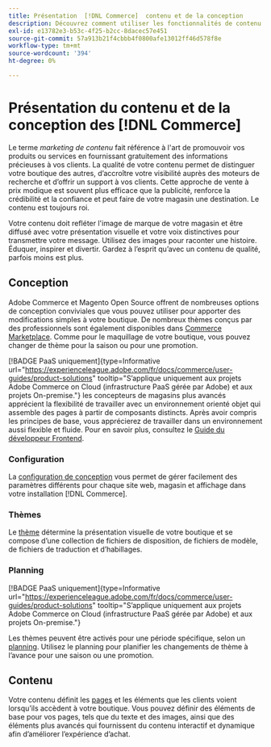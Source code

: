 ```yaml
---
title: Présentation  [!DNL Commerce]  contenu et de la conception
description: Découvrez comment utiliser les fonctionnalités de contenu et de conception de site pour refléter votre image de marque et votre style sur votre boutique.
exl-id: e13782e3-b53c-4f25-b2cc-8dacec57e451
source-git-commit: 57a913b21f4cbbb4f0800afe13012ff46d578f8e
workflow-type: tm+mt
source-wordcount: '394'
ht-degree: 0%

---
```


# Présentation du contenu et de la conception des [!DNL Commerce]

Le terme _marketing de contenu_ fait référence à l&#39;art de promouvoir vos produits ou services en fournissant gratuitement des informations précieuses à vos clients. La qualité de votre contenu permet de distinguer votre boutique des autres, d’accroître votre visibilité auprès des moteurs de recherche et d’offrir un support à vos clients. Cette approche de vente à prix modique est souvent plus efficace que la publicité, renforce la crédibilité et la confiance et peut faire de votre magasin une destination. Le contenu est toujours roi.

Votre contenu doit refléter l&#39;image de marque de votre magasin et être diffusé avec votre présentation visuelle et votre voix distinctives pour transmettre votre message. Utilisez des images pour raconter une histoire. Éduquer, inspirer et divertir. Gardez à l’esprit qu’avec un contenu de qualité, parfois moins est plus.

## Conception

Adobe Commerce et Magento Open Source offrent de nombreuses options de conception conviviales que vous pouvez utiliser pour apporter des modifications simples à votre boutique. De nombreux thèmes conçus par des professionnels sont également disponibles dans [Commerce Marketplace](../getting-started/commerce-marketplace.md). Comme pour le maquillage de votre boutique, vous pouvez changer de thème pour la saison ou pour une promotion.

[!BADGE PaaS uniquement]{type=Informative url="https://experienceleague.adobe.com/fr/docs/commerce/user-guides/product-solutions" tooltip="S’applique uniquement aux projets Adobe Commerce on Cloud (infrastructure PaaS gérée par Adobe) et aux projets On-premise."} les concepteurs de magasins plus avancés apprécient la flexibilité de travailler avec un environnement orienté objet qui assemble des pages à partir de composants distincts. Après avoir compris les principes de base, vous apprécierez de travailler dans un environnement aussi flexible et fluide. Pour en savoir plus, consultez le [Guide du développeur Frontend][1].

### Configuration

La [configuration de conception](configuration.md) vous permet de gérer facilement des paramètres différents pour chaque site web, magasin et affichage dans votre installation [!DNL Commerce].

### Thèmes

Le [thème](themes.md) détermine la présentation visuelle de votre boutique et se compose d’une collection de fichiers de disposition, de fichiers de modèle, de fichiers de traduction et d’habillages.

### Planning

[!BADGE PaaS uniquement]{type=Informative url="https://experienceleague.adobe.com/fr/docs/commerce/user-guides/product-solutions" tooltip="S’applique uniquement aux projets Adobe Commerce on Cloud (infrastructure PaaS gérée par Adobe) et aux projets On-premise."}

Les thèmes peuvent être activés pour une période spécifique, selon un [planning](schedule.md). Utilisez le planning pour planifier les changements de thème à l’avance pour une saison ou une promotion.

## Contenu

Votre contenu définit les [pages](pages.md) et les éléments que les clients voient lorsqu’ils accèdent à votre boutique. Vous pouvez définir des éléments de base pour vos pages, tels que du texte et des images, ainsi que des éléments plus avancés qui fournissent du contenu interactif et dynamique afin d’améliorer l’expérience d’achat.

[1]: https://developer.adobe.com/commerce/frontend-core/guide/
